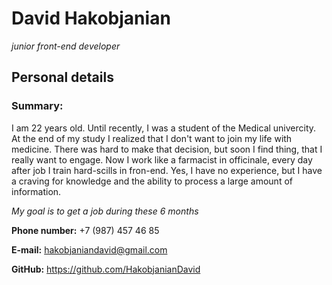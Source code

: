# David Hakobjanian
*junior front-end developer*
## Personal details
### Summary:
I am 22 years old. Until recently, I was a student of the Medical univercity. At the end of my study I realized that I don't want to join my life with medicine. There was hard to make that decision, but soon I find thing, that I really want to engage. Now I work like a farmacist in officinale, every day after job I train hard-scills in fron-end. Yes, I have no experience, but I have a craving for knowledge and the ability to process a large amount of information.  
  
*My goal is to get a job during these 6 months*  
  
**Phone number:** +7 (987) 457 46 85  
  
**E-mail:**  <hakobjaniandavid@gmail.com>  
  
**GitHub:**  <https://github.com/HakobjanianDavid>  